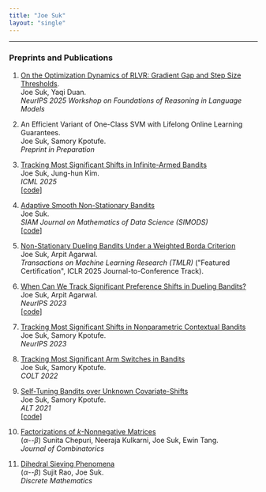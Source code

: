 ```yaml
---
title: "Joe Suk"
layout: "single"
---
```


---


### Preprints and Publications
1. [On the Optimization Dynamics of RLVR: Gradient Gap and Step Size Thresholds](https://arxiv.org/pdf/2510.08539).\
Joe Suk, Yaqi Duan.\
*NeurIPS 2025 Workshop on Foundations of Reasoning in Language Models*

2. An Efficient Variant of One-Class SVM with Lifelong Online Learning Guarantees.\
Joe Suk, Samory Kpotufe.\
*Preprint in Preparation*

3. [Tracking Most Significant Shifts in Infinite-Armed Bandits](https://arxiv.org/pdf/2502.00108)\
Joe Suk, Jung-hun Kim.\
*ICML 2025*\
[\[code\]](https://github.com/joesuk/NonStationaryInfiniteBandits)

4. [Adaptive Smooth Non-Stationary Bandits](https://arxiv.org/pdf/2407.08654.pdf)\
Joe Suk.\
*SIAM Journal on Mathematics of Data Science (SIMODS)*\
[\[code\]](https://github.com/joesuk/SmoothBandits)

5. [Non-Stationary Dueling Bandits Under a Weighted Borda Criterion](https://openreview.net/pdf?id=KZRnDZ70M2)\
Joe Suk, Arpit Agarwal.\
*Transactions on Machine Learning Research (TMLR)* ("Featured Certification", ICLR 2025 Journal-to-Conference Track).

6. [When Can We Track Significant Preference Shifts in Dueling Bandits?](https://arxiv.org/pdf/2302.06595.pdf)\
Joe Suk, Arpit Agarwal.\
*NeurIPS 2023*\
[\[code\]](https://github.com/joesuk/nonstationary-duel)

7. [Tracking Most Significant Shifts in Nonparametric Contextual Bandits](https://arxiv.org/pdf/2307.05341.pdf)\
Joe Suk, Samory Kpotufe.\
*NeurIPS 2023*

8. [Tracking Most Significant Arm Switches in Bandits](https://arxiv.org/pdf/2112.13838.pdf)\
Joe Suk, Samory Kpotufe.\
*COLT 2022*

9. [Self-Tuning Bandits over Unknown Covariate-Shifts](https://arxiv.org/pdf/2007.08584.pdf)\
Joe Suk, Samory Kpotufe.\
*ALT 2021*\
[\[code\]](https://github.com/joesuk/bandits_cov_shifts)

10. [Factorizations of *k*-Nonnegative Matrices](https://arxiv.org/pdf/1710.10867.pdf)\
($\alpha$--$\beta$) Sunita Chepuri, Neeraja Kulkarni, Joe Suk, Ewin Tang.\
*Journal of Combinatorics*

11. [Dihedral Sieving Phenomena](https://arxiv.org/pdf/1710.06517.pdf)\
($\alpha$--$\beta$) Sujit Rao, Joe Suk.\
*Discrete Mathematics*
